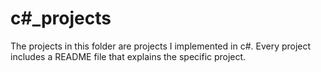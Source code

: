 # c#_projects
The projects in this folder are projects I implemented in c#.
Every project includes a README  file that explains the specific project.
